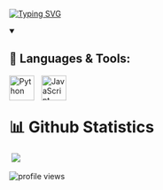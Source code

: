 [![Typing SVG](https://readme-typing-svg.demolab.com?font=Fira+Code&weight=600&size=25&duration=2500&pause=100&color=9370DB&width=435&lines=Hi!;Im+mAtT)](https://git.io/typing-svg)

<details open>
    <summary><h2>🔨 Languages & Tools:</h2></summary>
    <p align="left">
        <img align="left" alt="Python" width="45px" style="padding-right:10px;" src="https://cdn.jsdelivr.net/gh/devicons/devicon@latest/icons/python/python-original.svg" />
        <img align="left" alt="JavaScript" width="45px" style="padding-right:10px;" src="https://cdn.jsdelivr.net/gh/devicons/devicon@latest/icons/java/java-original.svg" />
    </p>
    
</details>

<br>
<br>

# 📊 Github Statistics

&nbsp;<img src="https://github-readme-stats.vercel.app/api/top-langs/?username=mAtTBaraldo&theme=dark&hide_border=false&layout=compact">
<p align="left"> <img src="https://komarev.com/ghpvc/?username=mAtTBaraldo&label=Profile%20views&color=0e75b6&style=for-the-badge" alt="profile views" /> </p>
